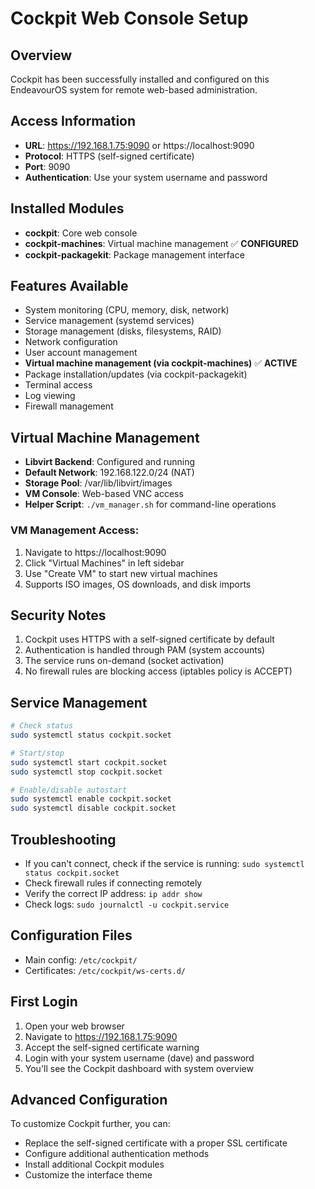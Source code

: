 # Cockpit Web Console Setup

## Overview
Cockpit has been successfully installed and configured on this EndeavourOS system for remote web-based administration.

## Access Information
- **URL**: https://192.168.1.75:9090 or https://localhost:9090
- **Protocol**: HTTPS (self-signed certificate)
- **Port**: 9090
- **Authentication**: Use your system username and password

## Installed Modules
- **cockpit**: Core web console
- **cockpit-machines**: Virtual machine management ✅ **CONFIGURED**
- **cockpit-packagekit**: Package management interface

## Features Available
- System monitoring (CPU, memory, disk, network)
- Service management (systemd services)
- Storage management (disks, filesystems, RAID)
- Network configuration
- User account management
- **Virtual machine management (via cockpit-machines)** ✅ **ACTIVE**
- Package installation/updates (via cockpit-packagekit)
- Terminal access
- Log viewing
- Firewall management

## Virtual Machine Management
- **Libvirt Backend**: Configured and running
- **Default Network**: 192.168.122.0/24 (NAT)
- **Storage Pool**: /var/lib/libvirt/images
- **VM Console**: Web-based VNC access
- **Helper Script**: `./vm_manager.sh` for command-line operations

### VM Management Access:
1. Navigate to https://localhost:9090
2. Click "Virtual Machines" in left sidebar
3. Use "Create VM" to start new virtual machines
4. Supports ISO images, OS downloads, and disk imports

## Security Notes
1. Cockpit uses HTTPS with a self-signed certificate by default
2. Authentication is handled through PAM (system accounts)
3. The service runs on-demand (socket activation)
4. No firewall rules are blocking access (iptables policy is ACCEPT)

## Service Management
```bash
# Check status
sudo systemctl status cockpit.socket

# Start/stop
sudo systemctl start cockpit.socket
sudo systemctl stop cockpit.socket

# Enable/disable autostart
sudo systemctl enable cockpit.socket
sudo systemctl disable cockpit.socket
```

## Troubleshooting
- If you can't connect, check if the service is running: `sudo systemctl status cockpit.socket`
- Check firewall rules if connecting remotely
- Verify the correct IP address: `ip addr show`
- Check logs: `sudo journalctl -u cockpit.service`

## Configuration Files
- Main config: `/etc/cockpit/`
- Certificates: `/etc/cockpit/ws-certs.d/`

## First Login
1. Open your web browser
2. Navigate to https://192.168.1.75:9090
3. Accept the self-signed certificate warning
4. Login with your system username (dave) and password
5. You'll see the Cockpit dashboard with system overview

## Advanced Configuration
To customize Cockpit further, you can:
- Replace the self-signed certificate with a proper SSL certificate
- Configure additional authentication methods
- Install additional Cockpit modules
- Customize the interface theme
